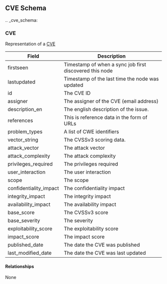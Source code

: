 ## CVE Schema

.. _cve_schema:

### CVE

Representation of a [CVE](https://github.com/CVEProject/automation-working-group/blob/master/cve_json_schema/DRAFT-JSON-file-format-v4.md)

| Field | Description |
|-------|--------------|
| firstseen| Timestamp of when a sync job first discovered this node  |
| lastupdated |  Timestamp of the last time the node was updated |
| id | The CVE ID |
| assigner | The assigner of the CVE (email address) |
| description\_en | The english description of the issue. |
| references | This is reference data in the form of URLs |
| problem\_types | A list of CWE identifiers |
| vector\_string | The CVSSv3 scoring data. |
| attack\_vector | The attack vector |
| attack\_complexity | The attack complexity |
| privileges\_required | The privileges required |
| user\_interaction | The user interaction |
| scope | The scope |
| confidentiality\_impact | The confidentiality impact |
| integrity\_impact | The integrity impact |
| availability\_impact | The availability impact |
| base\_score | The CVSSv3 score |
| base\_severity | The severity |
| exploitability\_score | The exploitability score |
| impact\_score | The impact score |
| published\_date | The date the CVE was published |
| last\_modified\_date | The date the CVE was last updated |

#### Relationships

None
